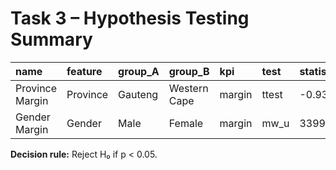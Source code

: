 # Task 3 – Hypothesis Testing Summary

| name | feature | group_A | group_B | kpi | test | statistic | p_value | decision |
|:-----|:--------|:--------|:--------|:----|:-----|:----------|:--------|:---------|
| Province Margin | Province | Gauteng | Western Cape | margin | ttest | -0.9316 | 0.3516 | Fail to reject H₀ |
| Gender Margin | Gender | Male | Female | margin | mw_u | 33994516.5 | 0.0 | Reject H₀ |

**Decision rule:** Reject H₀ if p < 0.05.